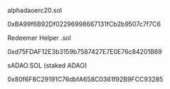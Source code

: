 alphadaoerc20.sol

0xBA99f6B92Df02296998667131fCb2b9507c7f7C6

Redeemer Helper .sol

0xd75FDAF12E3b3159b7587427E7E0E76c84201B69

sADAO.SOL (staked ADAO)

0x80f6F8C29191C76dbfA658C0361f92B9FCC93285

